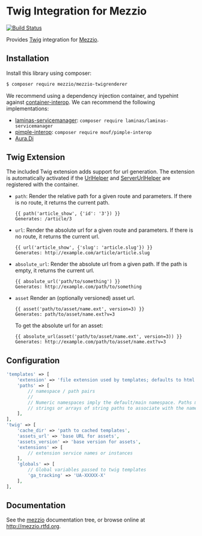 # Twig Integration for Mezzio

[![Build Status](https://travis-ci.org/mezzio/mezzio-twigrenderer.svg?branch=master)](https://travis-ci.org/mezzio/mezzio-twigrenderer)

Provides [Twig](http://twig.sensiolabs.org/) integration for
[Mezzio](https://github.com/mezzio/mezzio).

## Installation

Install this library using composer:

```bash
$ composer require mezzio/mezzio-twigrenderer
```
We recommend using a dependency injection container, and typehint against
[container-interop](https://github.com/container-interop/container-interop). We
can recommend the following implementations:

- [laminas-servicemanager](https://github.com/laminas/laminas-servicemanager):
  `composer require laminas/laminas-servicemanager`
- [pimple-interop](https://github.com/moufmouf/pimple-interop):
  `composer require mouf/pimple-interop`
- [Aura.Di](https://github.com/auraphp/Aura.Di)

## Twig Extension

The included Twig extension adds support for url generation. The extension is automatically activated if the
[UrlHelper](https://github.com/mezzio/mezzio-helpers#urlhelper) and
[ServerUrlHelper](https://github.com/mezzio/mezzio-helpers#serverurlhelper) are registered with the
container.

- ``path``: Render the relative path for a given route and parameters. If there
  is no route, it returns the current path.

  ```twig
  {{ path('article_show', {'id': '3'}) }}
  Generates: /article/3
  ```

- ``url``: Render the absolute url for a given route and parameters. If there is
  no route, it returns the current url.

  ```twig
  {{ url('article_show', {'slug': 'article.slug'}) }}
  Generates: http://example.com/article/article.slug
  ```

- ``absolute_url``: Render the absolute url from a given path. If the path is
  empty, it returns the current url.

  ```twig
  {{ absolute_url('path/to/something') }}
  Generates: http://example.com/path/to/something
  ```

- ``asset`` Render an (optionally versioned) asset url.

  ```twig
  {{ asset('path/to/asset/name.ext', version=3) }}
  Generates: path/to/asset/name.ext?v=3
  ```

  To get the absolute url for an asset:

  ```twig
  {{ absolute_url(asset('path/to/asset/name.ext', version=3)) }}
  Generates: http://example.com/path/to/asset/name.ext?v=3
  ```

## Configuration

```php
'templates' => [
    'extension' => 'file extension used by templates; defaults to html.twig',
    'paths' => [
        // namespace / path pairs
        //
        // Numeric namespaces imply the default/main namespace. Paths may be
        // strings or arrays of string paths to associate with the namespace.
    ],
],
'twig' => [
    'cache_dir' => 'path to cached templates',
    'assets_url' => 'base URL for assets',
    'assets_version' => 'base version for assets',
    'extensions' => [
        // extension service names or instances
    ],
    'globals' => [
        // Global variables passed to twig templates
        'ga_tracking' => 'UA-XXXXX-X'
    ],
],
```

## Documentation

See the [mezzio](https://github.com/mezzio/mezzio/blob/master/doc/book)
documentation tree, or browse online at http://mezzio.rtfd.org.
